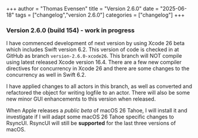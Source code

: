 +++
author = "Thomas Evensen"
title = "Version 2.6.0"
date = "2025-06-18"
tags = ["changelog","version 2.6.0"]
categories = ["changelog"]
+++

### Version 2.6.0 (build 154) - work in progress 

I have commenced development of next version by using Xcode 26 beta which includes Swift version 6.2. This version of code is checked in at GitHub as branch `version-2.6.0-xcode26`. This branch will NOT compile using latest released Xcode version 16.4. There are a few new compiler directives for concurrency in Xcode 26 and there are some changes to the concurrency as well in Swift 6.2. 

I have applied changes to all actors in this branch, as well as converted and refactored the object for writing logfile to an actor. There will also be some new minor GUI enhancements to this version when released. 

When Apple releases a *public beta* of macOS 26 Tahoe, I will install it and investigate if I will adapt some  macOS 26 Tahoe specific changes to RsyncUI. RsyncUI will still be **supported** for the last three versions of macOS. 

